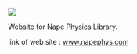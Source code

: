 ![](https://github.com/deltaluca/www.napephys.com/blob/gh-pages/assets/nape.png?raw=true)

Website for Nape Physics Library.

link of web site :  www.napephys.com
